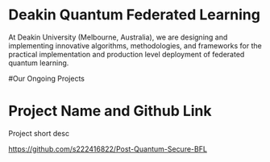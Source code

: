 # Deakin Quantum Federated Learning
At Deakin University (Melbourne, Australia), we are designing and implementing innovative algorithms, methodologies, and frameworks for the practical implementation and production level deployment of federated quantum learning. 

#Our Ongoing Projects

# Project Name and Github Link
Project short desc

https://github.com/s222416822/Post-Quantum-Secure-BFL 


